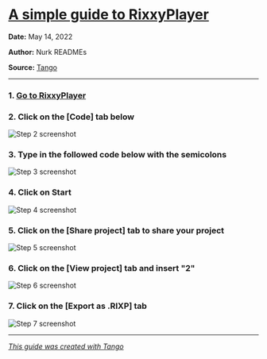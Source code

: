 # [A simple guide to RixxyPlayer](https://app.tango.us/app/workflow/0c24b4f9-70bb-4dec-a1b0-8314418ad400?utm_source=markdown&utm_medium=markdown&utm_campaign=workflow%20export%20links)



__Date:__ May 14, 2022

__Author:__ Nurk READMEs

__Source:__ [Tango](https://app.tango.us/app/workflow/0c24b4f9-70bb-4dec-a1b0-8314418ad400?utm_source=markdown&utm_medium=markdown&utm_campaign=workflow%20export%20links)

***

### 1. [Go to RixxyPlayer](https://rixxyplayer-www.rixthetyrunt.repl.co/)


### 2. Click on the [Code] tab below
![Step 2 screenshot](https://images.tango.us/public/screenshot_4dd1b343-85e9-4b40-b93c-51b432fc3d4a.png?crop=focalpoint&fit=crop&fp-x=0.0732&fp-y=0.0136&fp-z=2.9452&w=1200&mark-w=0.2&mark-pad=0&mark64=aHR0cHM6Ly9pbWFnZXMudGFuZ28udXMvc3RhdGljL21hZGUtd2l0aC10YW5nby13YXRlcm1hcmsucG5n&ar=1366%3A625)


### 3. Type in the followed code below with the semicolons
![Step 3 screenshot](https://images.tango.us/public/screenshot_2602048f-cfe5-453f-b6ec-8b24b28175a3.png?crop=focalpoint&fit=crop&fp-x=0.1742&fp-y=0.1747&fp-z=2.8696&w=1200&mark-w=0.2&mark-pad=0&mark64=aHR0cHM6Ly9pbWFnZXMudGFuZ28udXMvc3RhdGljL21hZGUtd2l0aC10YW5nby13YXRlcm1hcmsucG5n&ar=1366%3A625)


### 4. Click on Start
![Step 4 screenshot](https://images.tango.us/public/screenshot_052df9da-fe7b-470b-ab3a-342fe355f004.png?crop=focalpoint&fit=crop&fp-x=0.8111&fp-y=0.0136&fp-z=2.9412&w=1200&mark-w=0.2&mark-pad=0&mark64=aHR0cHM6Ly9pbWFnZXMudGFuZ28udXMvc3RhdGljL21hZGUtd2l0aC10YW5nby13YXRlcm1hcmsucG5n&ar=1366%3A625)


### 5. Click on the [Share project] tab to share your project
![Step 5 screenshot](https://images.tango.us/public/screenshot_806dec7c-04a7-499e-a1f3-1322379d5b7e.png?crop=focalpoint&fit=crop&fp-x=0.2295&fp-y=0.1385&fp-z=3.6229&w=1200&mark-w=0.2&mark-pad=0&mark64=aHR0cHM6Ly9pbWFnZXMudGFuZ28udXMvc3RhdGljL21hZGUtd2l0aC10YW5nby13YXRlcm1hcmsucG5n&ar=1366%3A625)


### 6. Click on the [View project] tab and insert "2"
![Step 6 screenshot](https://images.tango.us/public/screenshot_c86f5bd2-dc6b-4b55-9375-3f960eca660d.png?crop=focalpoint&fit=crop&fp-x=0.3012&fp-y=0.1494&fp-z=3.3682&w=1200&mark-w=0.2&mark-pad=0&mark64=aHR0cHM6Ly9pbWFnZXMudGFuZ28udXMvc3RhdGljL21hZGUtd2l0aC10YW5nby13YXRlcm1hcmsucG5n&ar=1366%3A625)


### 7. Click on the [Export as .RIXP] tab
![Step 7 screenshot](https://images.tango.us/public/screenshot_7da9cd02-7926-4466-a7ef-21d001cc55f9.png?crop=focalpoint&fit=crop&fp-x=0.8256&fp-y=0.1748&fp-z=2.8683&w=1200&mark-w=0.2&mark-pad=0&mark64=aHR0cHM6Ly9pbWFnZXMudGFuZ28udXMvc3RhdGljL21hZGUtd2l0aC10YW5nby13YXRlcm1hcmsucG5n&ar=1366%3A625)


***
_[This guide was created with Tango](https://app.tango.us/app/workflow/0c24b4f9-70bb-4dec-a1b0-8314418ad400?utm_source=markdown&utm_medium=markdown&utm_campaign=workflow%20export%20links)_